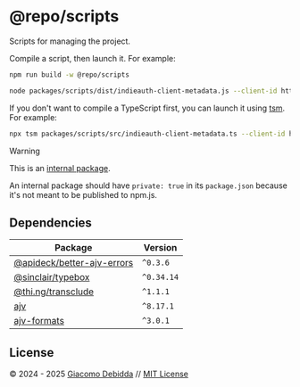 # @repo/scripts

Scripts for managing the project.

Compile a script, then launch it. For example:

```sh
npm run build -w @repo/scripts

node packages/scripts/dist/indieauth-client-metadata.js --client-id https://indiebookclub.biz/id
```

If you don't want to compile a TypeScript first, you can launch it using [tsm](https://github.com/lukeed/tsm). For example:

```sh
npx tsm packages/scripts/src/indieauth-client-metadata.ts --client-id https://indiebookclub.biz/id
```

> [!WARNING]
> This is an [internal package](https://turbo.build/repo/docs/core-concepts/internal-packages).
>
> An internal package should have `private: true` in its `package.json` because it's not meant to be published to npm.js.

## Dependencies

| Package | Version |
|---|---|
| [@apideck/better-ajv-errors](https://www.npmjs.com/package/@apideck/better-ajv-errors) | `^0.3.6` |
| [@sinclair/typebox](https://www.npmjs.com/package/@sinclair/typebox) | `^0.34.14` |
| [@thi.ng/transclude](https://www.npmjs.com/package/@thi.ng/transclude) | `^1.1.1` |
| [ajv](https://www.npmjs.com/package/ajv) | `^8.17.1` |
| [ajv-formats](https://www.npmjs.com/package/ajv-formats) | `^3.0.1` |

## License

&copy; 2024 - 2025 [Giacomo Debidda](https://www.giacomodebidda.com/) // [MIT License](https://spdx.org/licenses/MIT.html)
